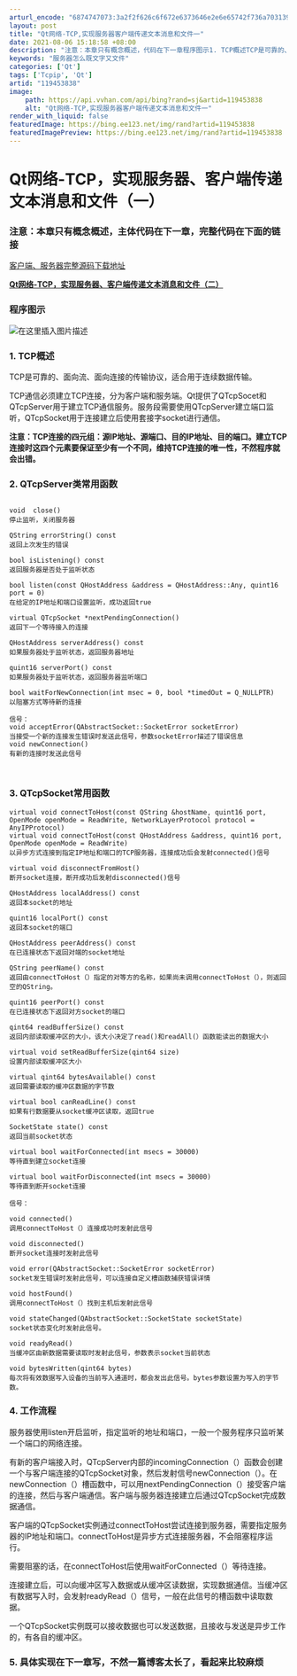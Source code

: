 ```yaml
---
arturl_encode: "6874747073:3a2f2f626c6f672e6373646e2e6e65742f736a70313939322f:61727469636c652f64657461696c732f313139343533383338"
layout: post
title: "Qt网络-TCP,实现服务器客户端传递文本消息和文件一"
date: 2021-08-06 15:18:58 +08:00
description: "注意：本章只有概念概述，代码在下一章程序图示1. TCP概述TCP是可靠的、面向流、面向连接的传输协"
keywords: "服务器怎么既文字又文件"
categories: ['Qt']
tags: ['Tcpip', 'Qt']
artid: "119453838"
image:
    path: https://api.vvhan.com/api/bing?rand=sj&artid=119453838
    alt: "Qt网络-TCP,实现服务器客户端传递文本消息和文件一"
render_with_liquid: false
featuredImage: https://bing.ee123.net/img/rand?artid=119453838
featuredImagePreview: https://bing.ee123.net/img/rand?artid=119453838
---
```


# Qt网络-TCP，实现服务器、客户端传递文本消息和文件（一）

### 注意：本章只有概念概述，主体代码在下一章，完整代码在下面的链接

[客户端、服务器完整源码下载地址](https://download.csdn.net/download/sjp1992/84784721)

**[Qt网络-TCP，实现服务器、客户端传递文本消息和文件（二）](https://blog.csdn.net/sjp1992/article/details/119455910)**

### 程序图示

![在这里插入图片描述](https://i-blog.csdnimg.cn/blog_migrate/157788771bd293e3c287513ed3e69e0a.gif#pic_center)

### 1. TCP概述

TCP是可靠的、面向流、面向连接的传输协议，适合用于连续数据传输。
  
TCP通信必须建立TCP连接，分为客户端和服务端。Qt提供了QTcpSocet和QTcpServer用于建立TCP通信服务。服务段需要使用QTcpServer建立端口监听，QTcpSocket用于连接建立后使用套接字socket进行通信。
  
**注意：TCP连接的四元组：源IP地址、源端口、目的IP地址、目的端口。建立TCP连接时这四个元素要保证至少有一个不同，维持TCP连接的唯一性，不然程序就会出错。**

### 2. QTcpServer类常用函数

```

void  close()
停止监听，关闭服务器

QString errorString() const
返回上次发生的错误

bool isListening() const
返回服务器是否处于监听状态

bool listen(const QHostAddress &address = QHostAddress::Any, quint16 port = 0)
在给定的IP地址和端口设置监听，成功返回true

virtual QTcpSocket *nextPendingConnection()
返回下一个等待接入的连接

QHostAddress serverAddress() const
如果服务器处于监听状态，返回服务器地址

quint16 serverPort() const
如果服务器处于监听状态，返回服务器监听端口

bool waitForNewConnection(int msec = 0, bool *timedOut = Q_NULLPTR)
以阻塞方式等待新的连接

信号：
void acceptError(QAbstractSocket::SocketError socketError)
当接受一个新的连接发生错误时发送此信号，参数socketError描述了错误信息
void newConnection()
有新的连接时发送此信号



```

### 3. QTcpSocket常用函数

```
virtual void connectToHost(const QString &hostName, quint16 port, OpenMode openMode = ReadWrite, NetworkLayerProtocol protocol = AnyIPProtocol)
virtual void connectToHost(const QHostAddress &address, quint16 port, OpenMode openMode = ReadWrite)
以异步方式连接到指定IP地址和端口的TCP服务器，连接成功后会发射connected()信号

virtual void disconnectFromHost()
断开socket连接，断开成功后发射disconnected()信号

QHostAddress localAddress() const
返回本socket的地址

quint16 localPort() const
返回本socket的端口

QHostAddress peerAddress() const
在已连接状态下返回对端的socket地址

QString peerName() const
返回由connectToHost（）指定的对等方的名称，如果尚未调用connectToHost（），则返回空的QString。

quint16 peerPort() const
在已连接状态下返回对方socket的端口

qint64 readBufferSize() const
返回内部读取缓冲区的大小，该大小决定了read()和readAll(）函数能读出的数据大小

virtual void setReadBufferSize(qint64 size)
设置内部读取缓冲区大小

virtual qint64 bytesAvailable() const
返回需要读取的缓冲区数据的字节数

virtual bool canReadLine() const
如果有行数据要从socket缓冲区读取，返回true

SocketState state() const
返回当前socket状态

virtual bool waitForConnected(int msecs = 30000)
等待直到建立socket连接

virtual bool waitForDisconnected(int msecs = 30000)
等待直到断开socket连接

信号：

void connected()
调用connectToHost（）连接成功时发射此信号

void disconnected()
断开socket连接时发射此信号

void error(QAbstractSocket::SocketError socketError)
socket发生错误时发射此信号，可以连接自定义槽函数捕获错误详情

void hostFound()
调用connectToHost（）找到主机后发射此信号

void stateChanged(QAbstractSocket::SocketState socketState)
socket状态变化时发射此信号。

void readyRead()
当缓冲区由新数据需要读取时发射此信号，参数表示socket当前状态

void bytesWritten(qint64 bytes)
每次将有效数据写入设备的当前写入通道时，都会发出此信号。bytes参数设置为写入的字节数。

```

### 4. 工作流程

服务器使用listen开启监听，指定监听的地址和端口，一般一个服务程序只监听某一个端口的网络连接。
  
有新的客户端接入时，QTcpServer内部的incomingConnection（）函数会创建一个与客户端连接的QTcpSocket对象，然后发射信号newConnection（）。在newConnection（）槽函数中，可以用nextPendingConnection（）接受客户端的连接，然后与客户端通信。客户端与服务器连接建立后通过QTcpSocket完成数据通信。
  
客户端的QTcpSocket实例通过connectToHost尝试连接到服务器，需要指定服务器的IP地址和端口。connectToHost是异步方式连接服务器，不会阻塞程序运行。
  
需要阻塞的话，在connectToHost后使用waitForConnected（）等待连接。
  
连接建立后，可以向缓冲区写入数据或从缓冲区读数据，实现数据通信。当缓冲区有数据写入时，会发射readyRead（）信号，一般在此信号的槽函数中读取数据。
  
一个QTcpSocket实例既可以接收数据也可以发送数据，且接收与发送是异步工作的，有各自的缓冲区。

### 5. 具体实现在下一章写，不然一篇博客太长了，看起来比较麻烦